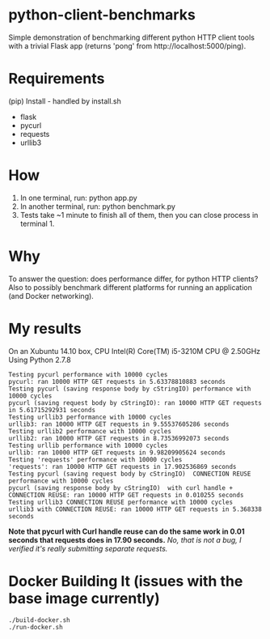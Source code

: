 # python-client-benchmarks
Simple demonstration of benchmarking different python HTTP client tools with a trivial Flask app (returns 'pong' from http://localhost:5000/ping).

# Requirements
(pip) Install - handled by install.sh
* flask
* pycurl
* requests
* urllib3 

# How
1. In one terminal, run: python app.py
2. In another terminal, run: python benchmark.py
3. Tests take ~1 minute to finish all of them, then you can close process in terminal 1. 

# Why
To answer the question: does performance differ, for python HTTP clients?
Also to possibly benchmark different platforms for running an application (and Docker networking).

# My results

On an Xubuntu 14.10 box, CPU Intel(R) Core(TM) i5-3210M CPU @ 2.50GHz
Using Python 2.7.8

```
Testing pycurl performance with 10000 cycles
pycurl: ran 10000 HTTP GET requests in 5.63378810883 seconds
Testing pycurl (saving response body by cStringIO) performance with 10000 cycles
pycurl (saving request body by cStringIO): ran 10000 HTTP GET requests in 5.61715292931 seconds
Testing urllib3 performance with 10000 cycles
urllib3: ran 10000 HTTP GET requests in 9.55537605286 seconds
Testing urllib2 performance with 10000 cycles
urllib2: ran 10000 HTTP GET requests in 8.73536992073 seconds
Testing urllib performance with 10000 cycles
urllib: ran 10000 HTTP GET requests in 9.98209905624 seconds
Testing 'requests' performance with 10000 cycles
'requests': ran 10000 HTTP GET requests in 17.902536869 seconds
Testing pycurl (saving request body by cStringIO)  CONNECTION REUSE performance with 10000 cycles
pycurl (saving response body by cStringIO)  with curl handle + CONNECTION REUSE: ran 10000 HTTP GET requests in 0.010255 seconds
Testing urllib3 CONNECTION REUSE performance with 10000 cycles
urllib3 with CONNECTION REUSE: ran 10000 HTTP GET requests in 5.368338 seconds
```

**Note that pycurl with Curl handle reuse can do the same work in 0.01 seconds that requests does in 17.90 seconds.**  *No, that is not a bug, I verified it's really submitting separate requests.*

# Docker Building It (issues with the base image currently)
```shell
./build-docker.sh
./run-docker.sh
```